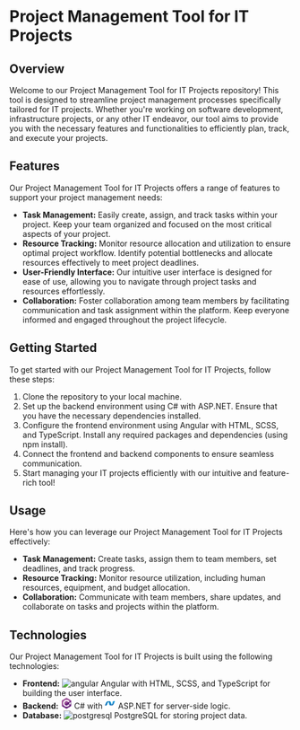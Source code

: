 # Project Management Tool for IT Projects

## Overview
Welcome to our Project Management Tool for IT Projects repository! This tool is designed to streamline project management processes specifically tailored for IT projects. Whether you're working on software development, infrastructure projects, or any other IT endeavor, our tool aims to provide you with the necessary features and functionalities to efficiently plan, track, and execute your projects.

## Features
Our Project Management Tool for IT Projects offers a range of features to support your project management needs:
- **Task Management:** Easily create, assign, and track tasks within your project. Keep your team organized and focused on the most critical aspects of your project.
- **Resource Tracking:** Monitor resource allocation and utilization to ensure optimal project workflow. Identify potential bottlenecks and allocate resources effectively to meet project deadlines.
- **User-Friendly Interface:** Our intuitive user interface is designed for ease of use, allowing you to navigate through project tasks and resources effortlessly.
- **Collaboration:** Foster collaboration among team members by facilitating communication and task assignment within the platform. Keep everyone informed and engaged throughout the project lifecycle.
  
## Getting Started
To get started with our Project Management Tool for IT Projects, follow these steps:
1. Clone the repository to your local machine.
2. Set up the backend environment using C# with ASP.NET. Ensure that you have the necessary dependencies installed.
3. Configure the frontend environment using Angular with HTML, SCSS, and TypeScript. Install any required packages and dependencies (using npm install).
4. Connect the frontend and backend components to ensure seamless communication.
5. Start managing your IT projects efficiently with our intuitive and feature-rich tool!

## Usage
Here's how you can leverage our Project Management Tool for IT Projects effectively:
- **Task Management:** Create tasks, assign them to team members, set deadlines, and track progress.
- **Resource Tracking:** Monitor resource utilization, including human resources, equipment, and budget allocation.
- **Collaboration:** Communicate with team members, share updates, and collaborate on tasks and projects within the platform.

## Technologies
Our Project Management Tool for IT Projects is built using the following technologies:
- **Frontend:** 
  <img src="https://angular.io/assets/images/logos/angular/angular.svg" alt="angular" width="20" height="20"/> Angular with HTML, SCSS, and TypeScript for building the user interface.
- **Backend:** 
  <img src="https://raw.githubusercontent.com/devicons/devicon/master/icons/csharp/csharp-original.svg" alt="csharp" width="20" height="20"/> C# with 
  <img src="https://raw.githubusercontent.com/devicons/devicon/master/icons/dot-net/dot-net-original.svg" alt="dotnet" width="20" height="20"/> ASP.NET for server-side logic.
- **Database:** 
  <img src="https://www.vectorlogo.zone/logos/postgresql/postgresql-icon.svg" alt="postgresql" width="20" height="20"/> PostgreSQL for storing project data.
